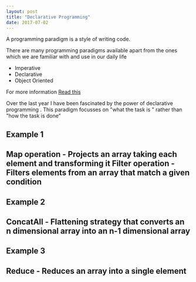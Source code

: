 ```yaml
---
layout: post
title: "Declarative Programming"
date: 2017-07-02
---
```


A programming paradigm is a style of writing code.

There are many programming paradigms available apart from the ones which we are familiar with and use in our daily life
<ul>
 <li> Imperative </li>
 <li> Declarative </li>
 <li> Object Oriented </li>
</ul>

For more information 
<a href="http://www.ybrikman.com/writing/2014/04/09/six-programming-paradigms-that-will/"> Read this </a>

Over the last year I have been fascinated by the power of declarative programming . This paradigm focusses on 
"what the task is " rather than "how the task is done"

<h2> Example 1 <h2>

Map operation - Projects an array taking each element and transforming it
Filter operation - Filters elements from an array that match a given condition


<h2> Example 2 <h2>

ConcatAll - Flattening strategy that converts an n dimensional array into an n-1 dimensional array


<h2> Example 3 <h2>

Reduce - Reduces an array into a single element
